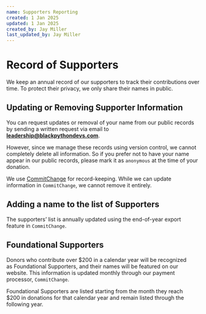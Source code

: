 ```yaml
---
name: Supporters Reporting
created: 1 Jan 2025
updated: 1 Jan 2025
created_by: Jay Miller
last_updated_by: Jay Miller
---
```


# Record of Supporters

We keep an annual record of our supporters to track their contributions over time. To protect their privacy, we only share their names in public.

## Updating or Removing Supporter Information

You can request updates or removal of your name from our public records by sending a written request via email to **leadership@blackpythondevs.com**.

However, since we manage these records using version control, we cannot completely delete all information. So if you prefer not to have your name appear in our public records, please mark it as `anonymous` at the time of your donation.

We use [CommitChange](https://commitchange.com) for record-keeping. While we can update information in `CommitChange`, we cannot remove it entirely.

## Adding a name to the list of Supporters

The supporters’ list is annually updated using the end-of-year export feature in `CommitChange`.

## Foundational Supporters

Donors who contribute over $200 in a calendar year will be recognized as Foundational Supporters, and their names will be featured on our website. This information is updated monthly through our payment processor, `CommitChange`.

Foundational Supporters are listed starting from the month they reach $200 in donations for that calendar year and remain listed through the following year.

